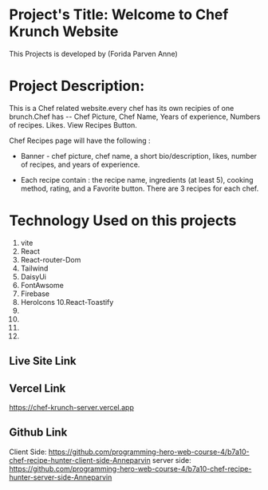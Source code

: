 
# Project's Title: Welcome to Chef Krunch Website
This Projects is developed by (Forida Parven Anne)

# Project Description: 
This is a Chef related website.every chef has its own recipies of one brunch.Chef has --
Chef Picture,
Chef Name,
Years of experience,
Numbers of recipes.
Likes.
View Recipes Button.

Chef Recipes page will have the following :

* Banner - chef picture, chef name, a short bio/description, likes, number of recipes, and years of experience.

* Each recipe contain : the recipe name, ingredients (at least 5), cooking method, rating, and a Favorite button. There are 3 recipes for each chef. 


# Technology Used on this projects
1. vite
2. React
3. React-router-Dom
4. Tailwind
5. DaisyUi 
7. FontAwsome
8. Firebase
9. HeroIcons
10.React-Toastify
11. 
12. 
13. 
14. 


## Live Site Link

## Vercel Link
 https://chef-krunch-server.vercel.app

## Github Link
Client Side: https://github.com/programming-hero-web-course-4/b7a10-chef-recipe-hunter-client-side-Anneparvin
server side: https://github.com/programming-hero-web-course-4/b7a10-chef-recipe-hunter-server-side-Anneparvin